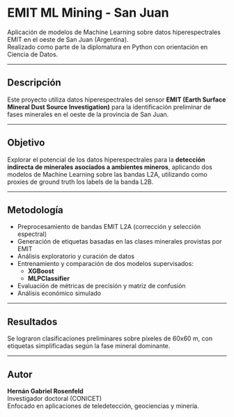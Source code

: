 # EMIT ML Mining - San Juan

Aplicación de modelos de Machine Learning sobre datos hiperespectrales EMIT en el oeste de San Juan (Argentina).  
Realizado como parte de la diplomatura en Python con orientación en Ciencia de Datos.

---

## Descripción
Este proyecto utiliza datos hiperespectrales del sensor **EMIT (Earth Surface Mineral Dust Source Investigation)** para la identificación preliminar de fases minerales en el oeste de la provincia de San Juan.

---

## Objetivo
Explorar el potencial de los datos hiperespectrales para la **detección indirecta de minerales asociados a ambientes mineros**, aplicando dos modelos de Machine Learning sobre las bandas L2A, utilizando como proxies de ground truth los labels de la banda L2B.

---

## Metodología
- Preprocesamiento de bandas EMIT L2A (corrección y selección espectral)  
- Generación de etiquetas basadas en las clases minerales provistas por EMIT  
- Análisis exploratorio y curación de datos  
- Entrenamiento y comparación de dos modelos supervisados:
  - **XGBoost**  
  - **MLPClassifier**  
- Evaluación de métricas de precisión y matriz de confusión  
- Análisis económico simulado  

---

## Resultados
Se lograron clasificaciones preliminares sobre píxeles de 60x60 m, con etiquetas simplificadas según la fase mineral dominante.

---

## Autor
**Hernán Gabriel Rosenfeld**  
Investigador doctoral (CONICET)  
Enfocado en aplicaciones de teledetección, geociencias y minería.
